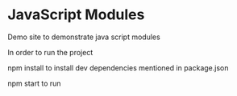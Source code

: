 # JavaScript Modules
Demo site to demonstrate java script modules 

In order to run the project

npm install to install dev dependencies mentioned in package.json

npm start to run

